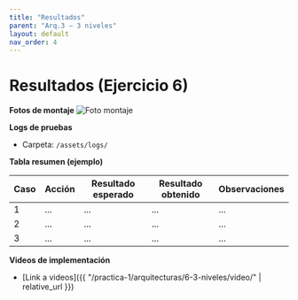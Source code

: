```yaml
---
title: "Resultados"
parent: "Arq.3 — 3 niveles"
layout: default
nav_order: 4
---
```


# Resultados (Ejercicio 6)

**Fotos de montaje**
![Foto montaje](/assets/img/arquitecturas/ej6/montaje.jpg)

**Logs de pruebas**
- Carpeta: `/assets/logs/`  

**Tabla resumen (ejemplo)**  

| Caso | Acción | Resultado esperado | Resultado obtenido | Observaciones |
|------|--------|--------------------|--------------------|---------------|
| 1 | ... | ... | ... | ... |
| 2 | ... | ... | ... | ... |
| 3 | ... | ... | ... | ... |

**Videos de implementación**
- [Link a videos]({{ "/practica-1/arquitecturas/6-3-niveles/video/" | relative_url }})
